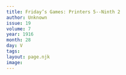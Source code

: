 ```yaml
---
title: Friday’s Games: Printers 5--Ninth 2
author: Unknown
issue: 19
volume: 7
year: 1916
month: 28
day: V
tags:
layout: page.njk
image:
---
```


